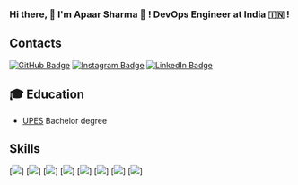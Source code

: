 ### Hi there, 👋 I'm Apaar Sharma 👋 !  DevOps Engineer at India 🇮🇳 !

## Contacts

[![GitHub Badge](https://img.shields.io/badge/-GitHub-000?style=flat&logo=Github&logoColor=white)](https://github.com/apaarshrm39)
[![Instagram Badge](https://img.shields.io/badge/-Instagram-e4405f?style=flat&logo=instagram&logoColor=white&link=https://twitter.com/_k_e_k_e)](https://www.instagram.com/apaarapaarapaar/)
[![LinkedIn Badge](https://img.shields.io/badge/-LinkedIn-0077b5?style=flat&logo=linkedin&logoColor=white&link=https://twitter.com/_k_e_k_e)](https://www.linkedin.com/in/apaar-sharma-828361137/)

## 🎓 Education

- [UPES](https://www.upes.ac.in/) Bachelor degree

## Skills

[![](https://img.shields.io/badge/-Visual%20Studio%20Code-5C2D91?style=flat&logoColor=white&logo=visual-studio)]
[![](https://img.shields.io/badge/-Go-00ADD8?style=flat&logoColor=white&logo=go)]
[![](https://img.shields.io/badge/-Docker-2496ed?style=flat&logoColor=white&logo=docker)]
[![](https://img.shields.io/badge/-MySQL-4479a1?style=flat&logoColor=white&logo=mysql)]
[![](https://img.shields.io/badge/-Kubernetes-326CE5?style=flat&logoColor=white&logo=kubernetes)]
[![](https://img.shields.io/badge/-AWS-232F3E?style=flat&logoColor=white&logo=amazon-aws)]
[![](https://img.shields.io/badge/-Terraform-623CE4?style=flat&logoColor=white&logo=terraform)]
[![](https://img.shields.io/badge/-GitHub%20Actions-2088FF?style=flat&logoColor=white&logo=github-actions)]
<!--
**apaarshrm39/apaarshrm39** is a ✨ _special_ ✨ repository because its `README.md` (this file) appears on your GitHub profile.

Here are some ideas to get you started:

- 🔭 I’m currently working on ...
- 🌱 I’m currently learning ...
- 👯 I’m looking to collaborate on ...
- 🤔 I’m looking for help with ...
- 💬 Ask me about ...
- 📫 How to reach me: ...
- 😄 Pronouns: ...
- ⚡ Fun fact: ...
-->
